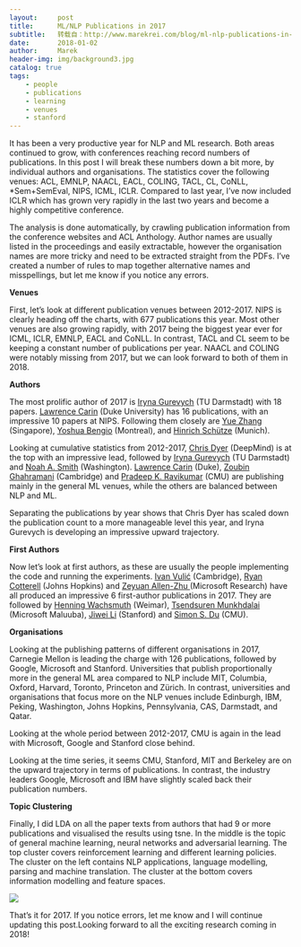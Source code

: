 ```yaml
---
layout:     post
title:      ML/NLP Publications in 2017
subtitle:   转载自：http://www.marekrei.com/blog/ml-nlp-publications-in-2017/
date:       2018-01-02
author:     Marek
header-img: img/background3.jpg
catalog: true
tags:
    - people
    - publications
    - learning
    - venues
    - stanford
---
```


It has been a very productive year for NLP and ML research. Both areas continued to grow, with conferences reaching record numbers of publications. In this post I will break these numbers down a bit more, by individual authors and organisations. The statistics cover the following venues: ACL, EMNLP, NAACL, EACL, COLING, TACL, CL, CoNLL, *Sem+SemEval, NIPS, ICML, ICLR. Compared to last year, I’ve now included ICLR which has grown very rapidly in the last two years and become a highly competitive conference.

The analysis is done automatically, by crawling publication information from the conference websites and ACL Anthology. Author names are usually listed in the proceedings and easily extractable, however the organisation names are more tricky and need to be extracted straight from the PDFs. I’ve created a number of rules to map together alternative names and misspellings, but let me know if you notice any errors. 

**Venues**

First, let’s look at different publication venues between 2012-2017. NIPS is clearly heading off the charts, with 677 publications this year. Most other venues are also growing rapidly, with 2017 being the biggest year ever for ICML, ICLR, EMNLP, EACL and CoNLL. In contrast, TACL and CL seem to be keeping a constant number of publications per year. NAACL and COLING were notably missing from 2017, but we can look forward to both of them in 2018.




**Authors**

The most prolific author of 2017 is [Iryna Gurevych](https://www.ukp.tu-darmstadt.de/people/group-heads/prof-dr-iryna-gurevych) (TU Darmstadt) with 18 papers. [Lawrence Carin](http://people.ee.duke.edu/~lcarin) (Duke University) has 16 publications, with an impressive 10 papers at NIPS. Following them closely are [Yue Zhang](http://people.sutd.edu.sg/~yue_zhang) (Singapore), [Yoshua Bengio](http://www.iro.umontreal.ca/~bengioy/yoshua_en) (Montreal), and [Hinrich Schütze](http://www.cis.uni-muenchen.de/personen/professoren/schuetze) (Munich).




Looking at cumulative statistics from 2012-2017, [Chris Dyer](http://www.cs.cmu.edu/~cdyer) (DeepMind) is at the top with an impressive lead, followed by [Iryna Gurevych](https://www.ukp.tu-darmstadt.de/people/group-heads/prof-dr-iryna-gurevych) (TU Darmstadt) and [Noah A. Smith](https://homes.cs.washington.edu/~nasmith) (Washington). [Lawrence Carin](http://people.ee.duke.edu/~lcarin) (Duke), [Zoubin Ghahramani](http://mlg.eng.cam.ac.uk/zoubin) (Cambridge) and [Pradeep K. Ravikumar](https://www.cs.cmu.edu/~pradeepr) (CMU) are publishing mainly in the general ML venues, while the others are balanced between NLP and ML.




Separating the publications by year shows that Chris Dyer has scaled down the publication count to a more manageable level this year, and Iryna Gurevych is developing an impressive upward trajectory.




**First Authors**

Now let’s look at first authors, as these are usually the people implementing the code and running the experiments. [Ivan Vulić](http://people.ds.cam.ac.uk/iv250) (Cambridge), [Ryan Cotterell](https://ryancotterell.github.io/) (Johns Hopkins) and [Zeyuan Allen-Zhu ](http://people.csail.mit.edu/zeyuan) (Microsoft Research) have all produced an impressive 6 first-author publications in 2017. They are followed by [Henning Wachsmuth](https://www.uni-weimar.de/en/media/chairs/computer-science-and-media/webis/people/henning-wachsmuth) (Weimar), [Tsendsuren Munkhdalai](http://www.tsendeemts.com/) (Microsoft Maluuba), [Jiwei Li](https://web.stanford.edu/~jiweil) (Stanford) and [Simon S. Du](http://www.cs.cmu.edu/~ssdu) (CMU).




**Organisations**

Looking at the publishing patterns of different organisations in 2017, Carnegie Mellon is leading the charge with 126 publications, followed by Google, Microsoft and Stanford. Universities that publish proportionally more in the general ML area compared to NLP include MIT, Columbia, Oxford, Harvard, Toronto, Princeton and Zürich. In contrast, universities and organisations that focus more on the NLP venues include Edinburgh, IBM, Peking, Washington, Johns Hopkins, Pennsylvania, CAS, Darmstadt, and Qatar.




Looking at the whole period between 2012-2017, CMU is again in the lead with Microsoft, Google and Stanford close behind.




Looking at the time series, it seems CMU, Stanford, MIT and Berkeley are on the upward trajectory in terms of publications. In contrast, the industry leaders Google, Microsoft and IBM have slightly scaled back their publication numbers.




**Topic Clustering**

Finally, I did LDA on all the paper texts from authors that had 9 or more publications and visualised the results using tsne. In the middle is the topic of general machine learning, neural networks and adversarial learning. The top cluster covers reinforcement learning and different learning policies. The cluster on the left contains NLP applications, language modelling, parsing and machine translation. The cluster at the bottom covers information modelling and feature spaces.

[![](http://www.marekrei.com/blog/wp-content/uploads/2018/01/clustering_authors_2017_last-1.png)
](http://www.marekrei.com/blog/wp-content/uploads/2018/01/clustering_authors_2017_last-1.png)

That’s it for 2017. If you notice errors, let me know and I will continue updating this post.Looking forward to all the exciting research coming in 2018!
